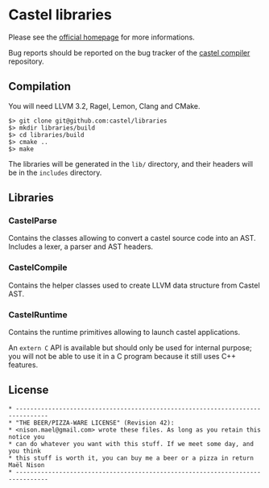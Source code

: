 # Castel libraries

Please see the [official homepage](http://castel.github.com) for more informations.

Bug reports should be reported on the bug tracker of the [castel compiler](https://github.com/castel/castel) repository.

## Compilation

You will need LLVM 3.2, Ragel, Lemon, Clang and CMake.

    $> git clone git@github.com:castel/libraries
    $> mkdir libraries/build
    $> cd libraries/build
    $> cmake ..
    $> make

The libraries will be generated in the `lib/` directory, and their headers will be in the `includes` directory.

## Libraries

### CastelParse

Contains the classes allowing to convert a castel source code into an AST. Includes a lexer, a parser and AST headers.

### CastelCompile

Contains the helper classes used to create LLVM data structure from Castel AST.

### CastelRuntime

Contains the runtime primitives allowing to launch castel applications.

An `extern C` API is available but should only be used for internal purpose; you will not be able to use it in a C program because it still uses C++ features.

## License

```
* -------------------------------------------------------------------------------
* "THE BEER/PIZZA-WARE LICENSE" (Revision 42):
* <nison.mael@gmail.com> wrote these files. As long as you retain this notice you
* can do whatever you want with this stuff. If we meet some day, and you think
* this stuff is worth it, you can buy me a beer or a pizza in return Maël Nison
* -------------------------------------------------------------------------------
```
